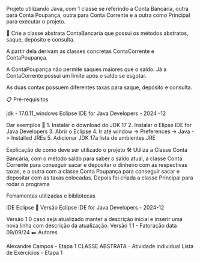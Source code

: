 Projeto utilizando Java, com 1 classe se referindo a Conta Bancária, outra para Conta Poupança, outra para Conta Corrente e a outra como Principal para executar o projeto.

🚀 Crie a classe abstrata ContaBancaria que possui os métodos abstratos, saque, depósito e consulta.

A partir dela derivam as classes concretas ContaCorrente e ContaPoupança.

A ContaPoupança não permite saques maiores que o saldo. Já a ContaCorrente possui um limite após o saldo se esgotar.

As duas contas possuem diferentes taxas para saque, depósito e consulta.

📋 Pré-requisitos

jdk - 17.0.11_windows Eclipse IDE for Java Developers - 2024 -12

Dar exemplos 🔧 1. Instalar o download do JDK 17 2. Instalar o Elipse IDE for Java Developers 3. Abrir o Eclipse 4. Ir até window -> Preferences -> Java -> Installed JREs 5. Adicionar JDK 17a lista de ambientes JRE

Explicação de como deve ser utilizado o projeto 🛠️ Utiliza a Classe Conta Bancária, com o método saldo para saber o saldo atual, a classe Conta Corrente para conseguir sacar e depositar o dinheiro com as respectivas taxas, e a outra com a classe Conta Poupança para conseguir sacar e depositar com as taxas colocadas. Depois foi criada a classe Principal para rodar o programa

Ferramentas utilizadas e bibliotecas

IDE Eclipse 📌 Versão Eclipse IDE for Java Developers - 2024-12

Versão 1.0 caso seja atualizado manter a descrição inicial e inserir uma nova linha com descrição da atualização. Versão 1.1 - Fatoração data 09/09/24 ✒️ Autores

Alexandre Campos - Etapa 1 CLASSE ABSTRATA - Atividade individual Lista de Exercícios - Etapa 1









